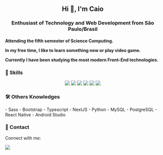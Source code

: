 <h2 align="center">Hi 👋, I'm Caio</h2>
<h3 align="center">Enthusiast of Technology and Web Development from São Paulo/Brasil</h3>

<h4>
Attending the fifth semester of Science Computing.<br /> 
	
In my free time, I like to learn something new or play video game.<br /> 

Currently I have been studying the most modern  Front-End technologies.<br /> 
</h4>

<h3>
🚀 Skills
</h3>
<div style="text-align:center"><img src="https://img.shields.io/badge/HTML5-E34F26?style=for-the-badge&logo=html5&logoColor=white"  /> <img src="https://img.shields.io/badge/CSS3-1572B6?style=for-the-badge&logo=css3&logoColor=whit" /> <img src="https://img.shields.io/badge/JavaScript-F7DF1E?style=for-the-badge&logo=javascript&logoColor=black" /> <img src="https://img.shields.io/badge/React-20232A?style=for-the-badge&logo=react&logoColor=61DAFB" /> <img src="https://img.shields.io/badge/Java-ED8B00?style=for-the-badge&logo=java&logoColor=white" /> <img src="https://img.shields.io/badge/Node.js-43853D?style=for-the-badge&logo=node.js&logoColor=white" /></div>

<h3>
🛠️  Others Knowledges
</h3>
- Sass
- Bootstrap
- Typescript
- NextJS
- Python
- MySQL
- PostgreSQL
- React Native
- Android Studio

<h3>
📱 Contact
</h3>

<p>Connect with me:</p><a href="https://www.linkedin.com/in/caio-haruo/"><img src="https://img.shields.io/badge/LinkedIn-0077B5?style=for-the-badge&logo=linkedin&logoColor=white" />
</a>
